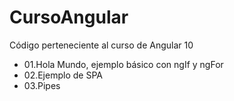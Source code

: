 # CursoAngular

Código perteneciente al curso de Angular 10

- 01.Hola Mundo, ejemplo básico con ngIf y ngFor
- 02.Ejemplo de SPA
- 03.Pipes


